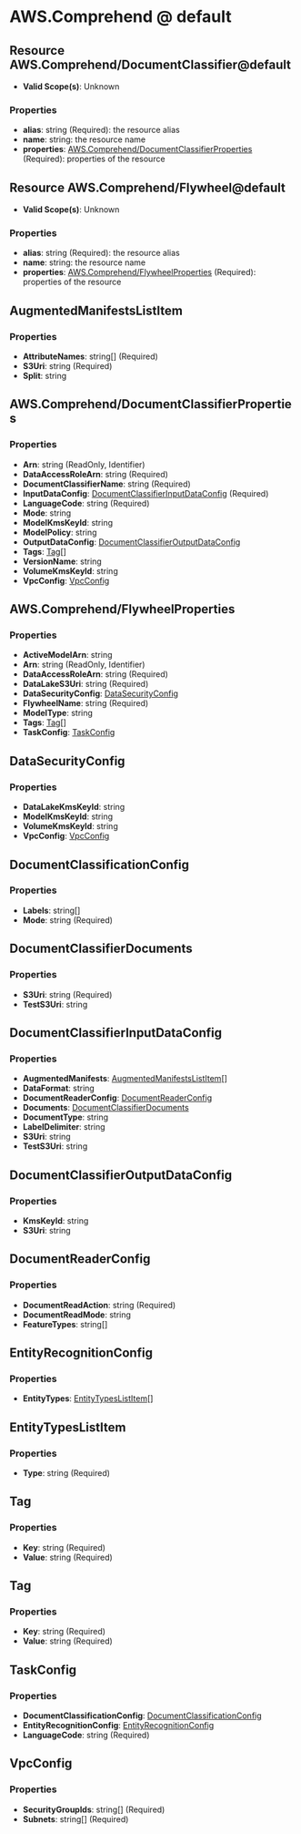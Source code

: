 # AWS.Comprehend @ default

## Resource AWS.Comprehend/DocumentClassifier@default
* **Valid Scope(s)**: Unknown
### Properties
* **alias**: string (Required): the resource alias
* **name**: string: the resource name
* **properties**: [AWS.Comprehend/DocumentClassifierProperties](#awscomprehenddocumentclassifierproperties) (Required): properties of the resource

## Resource AWS.Comprehend/Flywheel@default
* **Valid Scope(s)**: Unknown
### Properties
* **alias**: string (Required): the resource alias
* **name**: string: the resource name
* **properties**: [AWS.Comprehend/FlywheelProperties](#awscomprehendflywheelproperties) (Required): properties of the resource

## AugmentedManifestsListItem
### Properties
* **AttributeNames**: string[] (Required)
* **S3Uri**: string (Required)
* **Split**: string

## AWS.Comprehend/DocumentClassifierProperties
### Properties
* **Arn**: string (ReadOnly, Identifier)
* **DataAccessRoleArn**: string (Required)
* **DocumentClassifierName**: string (Required)
* **InputDataConfig**: [DocumentClassifierInputDataConfig](#documentclassifierinputdataconfig) (Required)
* **LanguageCode**: string (Required)
* **Mode**: string
* **ModelKmsKeyId**: string
* **ModelPolicy**: string
* **OutputDataConfig**: [DocumentClassifierOutputDataConfig](#documentclassifieroutputdataconfig)
* **Tags**: [Tag](#tag)[]
* **VersionName**: string
* **VolumeKmsKeyId**: string
* **VpcConfig**: [VpcConfig](#vpcconfig)

## AWS.Comprehend/FlywheelProperties
### Properties
* **ActiveModelArn**: string
* **Arn**: string (ReadOnly, Identifier)
* **DataAccessRoleArn**: string (Required)
* **DataLakeS3Uri**: string (Required)
* **DataSecurityConfig**: [DataSecurityConfig](#datasecurityconfig)
* **FlywheelName**: string (Required)
* **ModelType**: string
* **Tags**: [Tag](#tag)[]
* **TaskConfig**: [TaskConfig](#taskconfig)

## DataSecurityConfig
### Properties
* **DataLakeKmsKeyId**: string
* **ModelKmsKeyId**: string
* **VolumeKmsKeyId**: string
* **VpcConfig**: [VpcConfig](#vpcconfig)

## DocumentClassificationConfig
### Properties
* **Labels**: string[]
* **Mode**: string (Required)

## DocumentClassifierDocuments
### Properties
* **S3Uri**: string (Required)
* **TestS3Uri**: string

## DocumentClassifierInputDataConfig
### Properties
* **AugmentedManifests**: [AugmentedManifestsListItem](#augmentedmanifestslistitem)[]
* **DataFormat**: string
* **DocumentReaderConfig**: [DocumentReaderConfig](#documentreaderconfig)
* **Documents**: [DocumentClassifierDocuments](#documentclassifierdocuments)
* **DocumentType**: string
* **LabelDelimiter**: string
* **S3Uri**: string
* **TestS3Uri**: string

## DocumentClassifierOutputDataConfig
### Properties
* **KmsKeyId**: string
* **S3Uri**: string

## DocumentReaderConfig
### Properties
* **DocumentReadAction**: string (Required)
* **DocumentReadMode**: string
* **FeatureTypes**: string[]

## EntityRecognitionConfig
### Properties
* **EntityTypes**: [EntityTypesListItem](#entitytypeslistitem)[]

## EntityTypesListItem
### Properties
* **Type**: string (Required)

## Tag
### Properties
* **Key**: string (Required)
* **Value**: string (Required)

## Tag
### Properties
* **Key**: string (Required)
* **Value**: string (Required)

## TaskConfig
### Properties
* **DocumentClassificationConfig**: [DocumentClassificationConfig](#documentclassificationconfig)
* **EntityRecognitionConfig**: [EntityRecognitionConfig](#entityrecognitionconfig)
* **LanguageCode**: string (Required)

## VpcConfig
### Properties
* **SecurityGroupIds**: string[] (Required)
* **Subnets**: string[] (Required)

